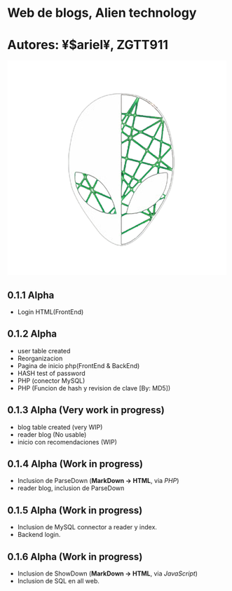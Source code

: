 # Web de blogs, Alien technology
# Autores: ¥$ariel¥, ZGTT911

![logo](./media/img/icon-web.png)

## 0.1.1 Alpha

* Login HTML(FrontEnd)

## 0.1.2 Alpha
* user table created
* Reorganizacion
* Pagina de inicio php(FrontEnd & BackEnd)
* HASH test of password
* PHP (conector MySQL)
* PHP (Funcion de hash y revision de clave [By: MD5])


## 0.1.3 Alpha (Very work in progress)
* blog table created (very WIP)
* reader blog (No usable)
* inicio con recomendaciones (WIP)

## 0.1.4 Alpha (Work in progress)
* Inclusion de ParseDown (**MarkDown -> HTML**, via *PHP*)
* reader blog, inclusion de ParseDown

## 0.1.5 Alpha (Work in progress)
* Inclusion de MySQL connector a reader y index.
* Backend login.

## 0.1.6 Alpha (Work in progress)
* Inclusion de ShowDown (**MarkDown -> HTML**, via *JavaScript*)
* Inclusion de SQL en all web.